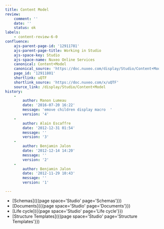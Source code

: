 ```yaml
---
title: Content Model
review:
    comment: ''
    date: ''
    status: ok
labels:
    - content-review-6-0
confluence:
    ajs-parent-page-id: '12911781'
    ajs-parent-page-title: Working in Studio
    ajs-space-key: Studio
    ajs-space-name: Nuxeo Online Services
    canonical: Content+Model
    canonical_source: 'https://doc.nuxeo.com/display/Studio/Content+Model'
    page_id: '12911801'
    shortlink: uQTF
    shortlink_source: 'https://doc.nuxeo.com/x/uQTF'
    source_link: /display/Studio/Content+Model
history:
    - 
        author: Manon Lumeau
        date: '2016-07-20 16:22'
        message: 'emove children display macro  '
        version: '4'
    - 
        author: Alain Escaffre
        date: '2012-12-31 01:54'
        message: ''
        version: '3'
    - 
        author: Benjamin Jalon
        date: '2012-12-14 14:20'
        message: ''
        version: '2'
    - 
        author: Benjamin Jalon
        date: '2012-11-29 10:43'
        message: ''
        version: '1'

---
```

*   [Schemas]({{page space='Studio' page='Schemas'}})
*   [Documents]({{page space='Studio' page='Documents'}})
*   [Life cycle]({{page space='Studio' page='Life cycle'}})
*   [Structure Templates]({{page space='Studio' page='Structure Templates'}})